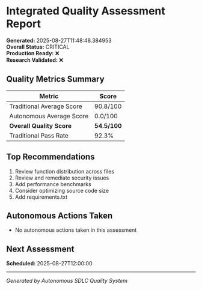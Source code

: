 # Integrated Quality Assessment Report

**Generated:** 2025-08-27T11:48:48.384953  
**Overall Status:** CRITICAL  
**Production Ready:** ❌  
**Research Validated:** ❌

## Quality Metrics Summary

| Metric | Score |
|--------|-------|
| Traditional Average Score | 90.8/100 |
| Autonomous Average Score | 0.0/100 |
| **Overall Quality Score** | **54.5/100** |
| Traditional Pass Rate | 92.3% |

## Top Recommendations

1. Review function distribution across files
2. Review and remediate security issues
3. Add performance benchmarks
4. Consider optimizing source code size
5. Add requirements.txt

## Autonomous Actions Taken

- No autonomous actions taken in this assessment

## Next Assessment

**Scheduled:** 2025-08-27T12:00:00

---
*Generated by Autonomous SDLC Quality System*
